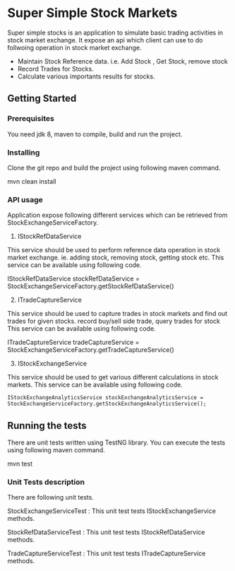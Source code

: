# Super Simple Stock Markets

Super simple stocks is an application to simulate basic trading activities in stock market exchange. 
It expose an api which client can use to do follwoing operation in stock market exchange.
- Maintain Stock Reference data. i.e. Add Stock , Get Stock, remove stock
- Record Trades for Stocks.
- Calculate various importants results for stocks.
 
## Getting Started


### Prerequisites

You need jdk 8, maven to compile, build and run the project.


### Installing

Clone the git repo and build the project using following maven command.

mvn clean install

### API usage

Application expose following different services which can be retrieved from StockExchangeServiceFactory. 
1. IStockRefDataService

This service should be used to perform reference data operation in stock market exchange. ie. adding stock, removing stock, getting stock etc.
This service can be available using following code.

IStockRefDataService stockRefDataService = StockExchangeServiceFactory.getStockRefDataService()

2. ITradeCaptureService

This service should be used to capture trades in stock markets and find out trades for given stocks. record buy/sell side trade, query trades for stock
This service can be available using following code.

ITradeCaptureService tradeCaptureService = StockExchangeServiceFactory.getTradeCaptureService()

3. IStockExchangeService

This service should be used to get various different calculations in stock markets. 
This service can be available using following code.

	IStockExchangeAnalyticsService stockExchangeAnalyticsService = StockExchangeServiceFactory.getStockExchangeAnalyticsService();

## Running the tests

There are unit tests written using TestNG library. You can execute the tests using following maven command.

mvn test

### Unit Tests description

There are following unit tests.

StockExchangeServiceTest : This unit test tests IStockExchangeService methods.  

StockRefDataServiceTest : This unit test tests IStockRefDataService methods. 

TradeCaptureServiceTest : This unit test tests ITradeCaptureService methods.

